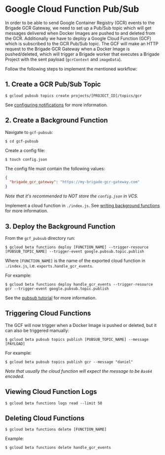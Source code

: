 # Google Cloud Function Pub/Sub

In order to be able to send Google Container Registry (GCR) events to the Brigade GCR Gateway, we
need to set up a Pub/Sub topic which will get messages delivered when Docker Images are pushed to and
deleted from the GCR. Additionally we have to deploy a Google Cloud Function (GCF) which is
subscribed to the GCR Pub/Sub topic. The GCF will make an HTTP request to the Brigade GCR Gateway
when a Docker Image is pushed/deleted, which will trigger a Brigade worker that executes a Brigade
Project with the sent payload (`gcrContext` and `imageData`).

Follow the following steps to implement the mentioned workflow:

## 1. Create a GCR Pub/Sub Topic

```
$ gcloud pubsub topics create projects/[PROJECT_ID]/topics/gcr
```

See [configuring notifications](https://cloud.google.com/container-registry/docs/configuring-notifications)
for more information.

## 2. Create a Background Function

Navigate to `gcf-pubsub`:

```
$ cd gcf-pubsub
```

Create a config file:

```
$ touch config.json
```

The config file must contain the following values:

```json
{
  "brigade_gcr_gateway": "https://my-brigade-gcr-gateway.com"
}
```

_Note that it's recommended to NOT store the `config.json` in VCS._

Implement a cloud function in `./index.js`. See [writing background functions](https://cloud.google.com/functions/docs/writing/background) for more information.

## 3. Deploy the Background Function

From the `gcf_pubsub` directory run:

```
$ gcloud beta functions deploy [FUNCTION_NAME] --trigger-resource [PUBSUB_TOPIC_NAME] --trigger-event google.pubsub.topic.publish
```

Where `[FUNCTION_NAME]` is the name of the exported cloud function in `./index.js`, i.e. `exports.handle_gcr_events`.

For example:

```
$ gcloud beta functions deploy handle_gcr_events --trigger-resource gcr --trigger-event google.pubsub.topic.publish
```

See the [pubsub tutorial](https://cloud.google.com/functions/docs/tutorials/pubsub) for more
information.

## Triggering Cloud Functions

The GCF will now trigger when a Docker Image is pushed or deleted, but it can also be triggered
manually:

```
$ gcloud beta pubsub topics publish [PUBSUB_TOPIC_NAME] --message [PAYLOAD]
```

For example:

```
$ gcloud beta pubsub topics publish gcr --message "daniel"
```

_Note that usually the cloud function will expect the message to be `Bas64` encoded._

## Viewing Cloud Function Logs

```
$ gcloud beta functions logs read --limit 50
```

## Deleting Cloud Functions

```
$ gcloud beta functions delete [FUNCTION_NAME]
```

Example:

```
$ gcloud beta functions delete handle_gcr_events
```
